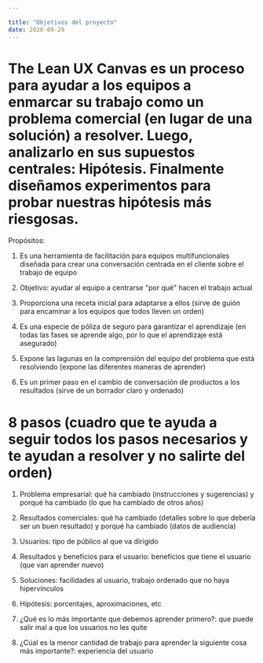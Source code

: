 ```yaml
---

title: "Objetivos del proyecto"
date: 2020-09-29
---
```


# The Lean UX Canvas es un proceso para ayudar a los equipos a enmarcar su trabajo como un problema comercial (en lugar de una solución) a resolver. Luego, analizarlo en sus supuestos centrales: Hipótesis. Finalmente diseñamos experimentos para probar nuestras hipótesis más riesgosas.

Propósitos: 
1. Es una herramienta de facilitación para equipos multifuncionales diseñada para crear una conversación centrada en el cliente sobre el trabajo de equipo

2. Objetivo: ayudar al equipo a centrarse "por qué" hacen el trabajo actual

3. Proporciona una receta inicial para adaptarse a ellos (sirve de guión para encaminar a los equipos que todos lleven un orden)

4. Es una especie de póliza de seguro para garantizar el aprendizaje (en todas las fases se aprende algo, por lo que el aprendizaje está asegurado)

5. Expone las lagunas en la comprensión del equipo del problema que está resolviendo (expone las diferentes maneras de aprender) 

6. Es un primer paso en el cambio de conversación de productos a los resultados (sirve de un borrador claro y ordenado) 

# 8 pasos (cuadro que te ayuda a seguir todos los pasos necesarios y te ayudan a resolver y no salirte del orden) 
1. Problema empresarial: qué ha cambiado (instrucciones y sugerencias) y porqué ha cambiado (lo que ha cambiado de otros años) 

2. Resultados comerciales: qué ha cambiado (detalles sobre lo que debería ser un buen resultado) y porqué ha cambiado (datos de audiencia) 

3. Usuarios: tipo de público al que va dirigido

4. Resultados y beneficios para el usuario: beneficios que tiene el usuario (que van aprender nuevo)

5. Soluciones: facilidades al usuario, trabajo ordenado que no haya hipervínculos

6. Hipótesis: porcentajes, aproximaciones, etc

7. ¿Qué es lo más importante que debemos aprender primero?: que puede salir mal a que los usuarios no les quite

8. ¿Cúal es la menor cantidad de trabajo para aprender la siguiente cosa más importante?: experiencia del usuario